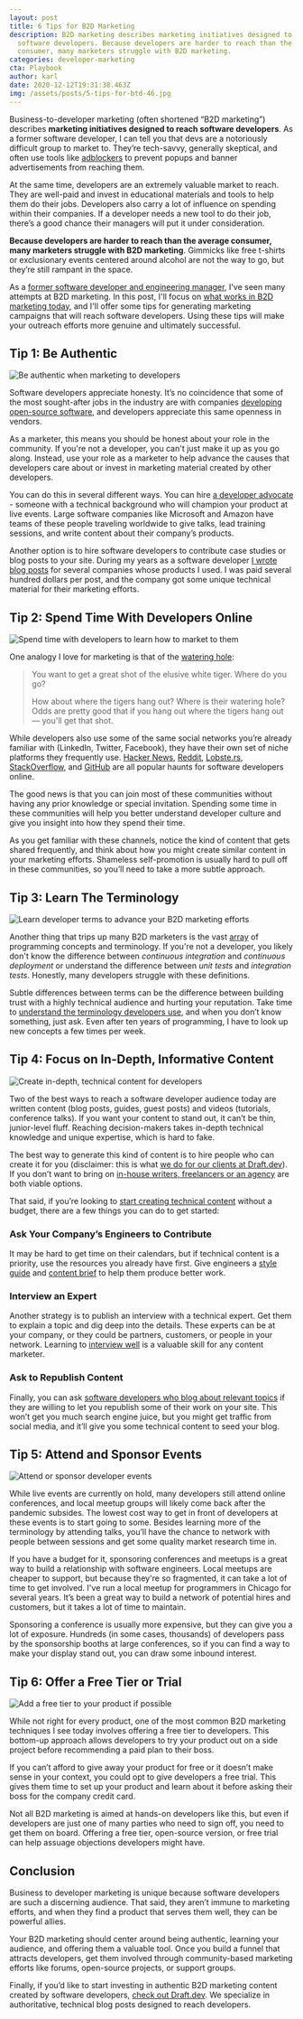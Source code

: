 ```yaml
---
layout: post
title: 6 Tips for B2D Marketing
description: B2D marketing describes marketing initiatives designed to attract
  software developers. Because developers are harder to reach than the average
  consumer, many marketers struggle with B2D marketing.
categories: developer-marketing
cta: Playbook
author: karl
date: 2020-12-12T19:31:38.463Z
img: /assets/posts/5-tips-for-btd-46.jpg
---
```


Business-to-developer marketing (often shortened “B2D marketing”) describes **marketing initiatives designed to reach software developers**. As a former software developer, I can tell you that devs are a notoriously difficult group to market to. They’re tech-savvy, generally skeptical, and often use tools like [adblockers](https://www.forbes.com/sites/tjmccue/2019/03/19/47-percent-of-consumers-are-blocking-ads/?sh=244a64d02037) to prevent popups and banner advertisements from reaching them.

At the same time, developers are an extremely valuable market to reach. They are well-paid and invest in educational materials and tools to help them do their jobs. Developers also carry a lot of influence on spending within their companies. If a developer needs a new tool to do their job, there’s a good chance their managers will put it under consideration.

<!-- signup -->

**Because developers are harder to reach than the average consumer, many marketers struggle with B2D marketing**. Gimmicks like free t-shirts or exclusionary events centered around alcohol are not the way to go, but they’re still rampant in the space.

As a [former software developer and engineering manager](https://www.toptal.com/engineering-management/a-day-in-life-engineering-manager), I've seen many attempts at B2D marketing. In this post, I'll focus on [what works in B2D marketing today](https://draft.dev/learn/developer-marketing), and I'll offer some tips for generating marketing campaigns that will reach software developers. Using these tips will make your outreach efforts more genuine and ultimately successful.

## Tip 1: Be Authentic

![Be authentic when marketing to developers](https://i.imgur.com/MfurIjf.png)

Software developers appreciate honesty. It’s no coincidence that some of the most sought-after jobs in the industry are with companies [developing open-source software](https://www.ycombinator.com/library/56-why-the-best-companies-and-developers-give-away-almost-everything-they-do), and developers appreciate this same openness in vendors.

As a marketer, this means you should be honest about your role in the community. If you're not a developer, you can't just make it up as you go along. Instead, use your role as a marketer to help advance the causes that developers care about or invest in marketing material created by other developers.

You can do this in several different ways. You can hire [a developer advocate](https://www.freecodecamp.org/news/what-the-heck-is-a-developer-advocate-87ab4faccfc4/) - someone with a technical background who will champion your product at live events. Large software companies like Microsoft and Amazon have teams of these people traveling worldwide to give talks, lead training sessions, and write content about their company’s products.

Another option is to hire software developers to contribute case studies or blog posts to your site. During my years as a software developer [I wrote blog posts](https://www.karllhughes.com/posts/start-freelance-blogging) for several companies whose products I used. I was paid several hundred dollars per post, and the company got some unique technical material for their marketing efforts.

## Tip 2: Spend Time With Developers Online

![Spend time with developers to learn how to market to them](https://i.imgur.com/ndTg16O.png)

One analogy I love for marketing is that of the [watering hole](https://www.mclellanmarketing.com/2007/09/where-is-your-c.html):

> You want to get a great shot of the elusive white tiger. Where do you go?
> 
> How about where the tigers hang out? Where is their watering hole? Odds are pretty good that if you hang out where the tigers hang out — you'll get that shot.

While developers also use some of the same social networks you’re already familiar with (LinkedIn, Twitter, Facebook), they have their own set of niche platforms they frequently use. [Hacker News](https://news.ycombinator.com/), [Reddit](https://www.reddit.com/), [Lobste.rs](http://lobste.rs/), [StackOverflow](https://stackoverflow.com/), and [GitHub](https://github.com/) are all popular haunts for software developers online.

The good news is that you can join most of these communities without having any prior knowledge or special invitation. Spending some time in these communities will help you better understand developer culture and give you insight into how they spend their time.

As you get familiar with these channels, notice the kind of content that gets shared frequently, and think about how you might create similar content in your marketing efforts. Shameless self-promotion is usually hard to pull off in these communities, so you’ll need to take a more subtle approach.

## Tip 3: Learn The Terminology

![Learn developer terms to advance your B2D marketing efforts](https://i.imgur.com/fSM3ozj.png)

Another thing that trips up many B2D marketers is the vast [array](https://en.wikipedia.org/wiki/Array_data_structure) of programming concepts and terminology. If you're not a developer, you likely don't know the difference between _continuous integration_ and _continuous deployment_ or understand the difference between _unit tests_ and _integration tests_. Honestly, many developers struggle with these definitions.

Subtle differences between terms can be the difference between building trust with a highly technical audience and hurting your reputation. Take time to [understand the terminology developers use](https://www.programmingforbeginnersbook.com/blog/expand_your_programming_vocabulary/), and when you don’t know something, just ask. Even after ten years of programming, I have to look up new concepts a few times per week.

## Tip 4: Focus on In-Depth, Informative Content

![Create in-depth, technical content for developers](https://i.imgur.com/1hoAgOm.png)

Two of the best ways to reach a software developer audience today are written content (blog posts, guides, guest posts) and videos (tutorials, conference talks). If you want your content to stand out, it can’t be thin, junior-level fluff. Reaching decision-makers takes in-depth technical knowledge and unique expertise, which is hard to fake.

The best way to generate this kind of content is to hire people who can create it for you (disclaimer: this is what [we do for our clients at Draft.dev](https://draft.dev)). If you don’t want to bring on [in-house writers, freelancers or an agency](https://draft.dev/learn/content-creation-agency) are both viable options.

That said, if you’re looking to [start creating technical content](https://draft.dev/learn/technical-content) without a budget, there are a few things you can do to get started:

### Ask Your Company’s Engineers to Contribute
It may be hard to get time on their calendars, but if technical content is a priority, use the resources you already have first. Give engineers a [style guide](https://draft.dev/learn/styleguide) and [content brief](https://draft.dev/learn/content-plan) to help them produce better work.

### Interview an Expert
Another strategy is to publish an interview with a technical expert. Get them to explain a topic and dig deep into the details. These experts can be at your company, or they could be partners, customers, or people in your network. Learning to [interview well](https://contentmarketinginstitute.com/2017/01/journalists-interviews-life/) is a valuable skill for any content marketer.

### Ask to Republish Content
Finally, you can ask [software developers who blog about relevant topics](https://draft.dev/learn/technical-blogs/) if they are willing to let you republish some of their work on your site. This won’t get you much search engine juice, but you might get traffic from social media, and it’ll give you some technical content to seed your blog.

## Tip 5: Attend and Sponsor Events

![Attend or sponsor developer events](https://i.imgur.com/QKGso2n.png)

While live events are currently on hold, many developers still attend online conferences, and local meetup groups will likely come back after the pandemic subsides. The lowest cost way to get in front of developers at these events is to start going to some. Besides learning more of the terminology by attending talks, you’ll have the chance to network with people between sessions and get some quality market research time in.

If you have a budget for it, sponsoring conferences and meetups is a great way to build a relationship with software engineers. Local meetups are cheaper to support, but because they're so fragmented, it can take a lot of time to get involved. I've run a local meetup for programmers in Chicago for several years. It’s been a great way to build a network of potential hires and customers, but it takes a lot of time to maintain.

Sponsoring a conference is usually more expensive, but they can give you a lot of exposure. Hundreds (in some cases, thousands) of developers pass by the sponsorship booths at large conferences, so if you can find a way to make your display stand out, you can draw some inbound interest.

## Tip 6: Offer a Free Tier or Trial

![Add a free tier to your product if possible](https://i.imgur.com/7zmLiqS.png)

While not right for every product, one of the most common B2D marketing techniques I see today involves offering a free tier to developers. This bottom-up approach allows developers to try your product out on a side project before recommending a paid plan to their boss.

If you can’t afford to give away your product for free or it doesn’t make sense in your context, you could opt to give developers a free trial. This gives them time to set up your product and learn about it before asking their boss for the company credit card.

Not all B2D marketing is aimed at hands-on developers like this, but even if developers are just one of many parties who need to sign off, you need to get them on board. Offering a free tier, open-source version, or free trial can help assuage objections developers might have.

## Conclusion
Business to developer marketing is unique because software developers are such a discerning audience. That said, they aren’t immune to marketing efforts, and when they find a product that serves them well, they can be powerful allies.

Your B2D marketing should center around being authentic, learning your audience, and offering them a valuable tool. Once you build a funnel that attracts developers, get them involved through community-based marketing efforts like forums, open-source projects, or support groups.

Finally, if you’d like to start investing in authentic B2D marketing content created by software developers, [check out Draft.dev](http://draft.dev/). We specialize in authoritative, technical blog posts designed to reach developers.
